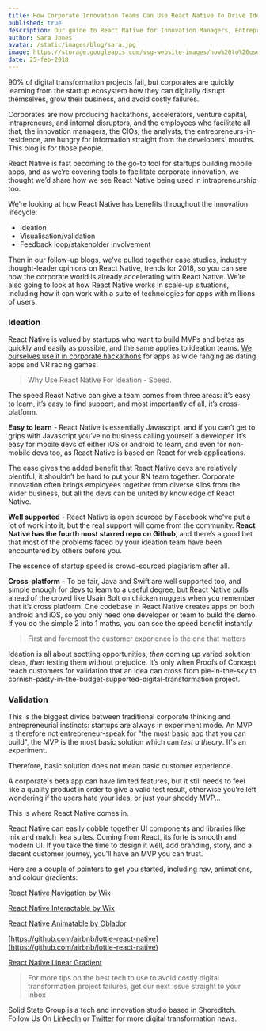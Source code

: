 ```yaml
---
title: How Corporate Innovation Teams Can Use React Native To Drive Ideation, Visualisation, and Stakeholder Buy-In
published: true
description: Our guide to React Native for Innovation Managers, Entrepreneurs-in-Residence, CIOs, and Entrepreneurs.
author: Sara Jones
avatar: /static/images/blog/sara.jpg
image: https://storage.googleapis.com/ssg-website-images/how%20to%20use%20react%20native%20to%20drive%20ideation/react%20native%20to%20drive%20ideation%20header.jpg
date: 25-feb-2018
---
```


90% of digital transformation projects fail, but corporates are quickly learning from the startup ecosystem how they can digitally disrupt themselves, grow their business, and avoid costly failures. 

Corporates are now producing hackathons, accelerators, venture capital, intrapreneurs, and internal disruptors, and the employees who facilitate all that, the innovation managers, the CIOs, the analysts, the entrepreneurs-in-residence, are hungry for information straight from the developers’ mouths. This blog is for those people.

React Native is fast becoming to the go-to tool for startups building mobile apps, and as we’re covering tools to facilitate corporate innovation, we thought we’d share how we see React Native being used in intrapreneurship too.

We’re looking at how React Native has benefits throughout the innovation lifecycle:

- Ideation
- Visualisation/validation
- Feedback loop/stakeholder involvement

Then in our follow-up blogs, we’ve pulled together case studies, industry thought-leader opinions on React Native, trends for 2018, so you can see how the corporate world is already accelerating with React Native. We’re also going to look at how React Native works in scale-up situations, including how it can work with a suite of technologies for apps with millions of users.

### Ideation 

React Native is valued by startups who want to build MVPs and betas as quickly and easily as possible, and the same applies to ideation teams. <a href="/2018/02/05/2018/Glenfiddich-Stag-Racing-When-Whisky-Meets-Hackathons/" target="_blank">We ourselves use it in corporate hackathons</a> for apps as wide ranging as dating apps and VR racing games.

>Why Use React Native For Ideation - Speed.

The speed React Native can give a team comes from three areas: it’s easy to learn, it’s easy to find support, and most importantly of all, it’s cross-platform.

**Easy to learn** - React Native is essentially Javascript, and if you can’t get to grips with Javascript you’ve no business calling yourself a developer. It’s easy for mobile devs of either iOS or android to learn, and even for non-mobile devs too, as React Native is based on React for web applications.

The ease gives the added benefit that React Native devs are relatively plentiful, it shouldn’t be hard to put your RN team together. Corporate innovation often brings employees together from diverse silos from the wider business, but all the devs can be united by knowledge of React Native.

**Well supported** - React Native is open sourced by Facebook who’ve put a lot of work into it, but the real support will come from the community. **React Native has the fourth most starred repo on Github**, and there’s a good bet that most of the problems faced by your ideation team have been encountered by others before you.

The essence of startup speed is crowd-sourced plagiarism after all.

**Cross-platform** - To be fair, Java and Swift are well supported too, and simple enough for devs to learn to a useful degree, but React Native pulls ahead of the crowd like Usain Bolt on chicken nuggets when you remember that it’s cross platform. One codebase in React Native creates apps on both android and iOS, so you only need one developer or team to build the demo. If you do the simple 2 into 1 maths, you can see the speed benefit instantly.

>First and foremost the customer experience is the one that matters

Ideation is all about spotting opportunities, *then* coming up varied solution ideas, *then* testing them without prejudice. It’s only when Proofs of Concept reach customers for validation that an idea can cross from pie-in-the-sky to cornish-pasty-in-the-budget-supported-digital-transformation project. 

### Validation

This is the biggest divide between traditional corporate thinking and entrepreneurial instincts: startups are always in experiment mode. An MVP is therefore not entrepreneur-speak for "the most basic app that you can build", the MVP is the most basic solution which can *test a theory*. It's an experiment.

Therefore, basic solution does not mean basic customer experience. 

A corporate's beta app can have limited features, but it still needs to feel like a quality product in order to give a valid test result, otherwise you're left wondering if the users hate your idea, or just your shoddy MVP...

This is where React Native comes in.

React Native can easily cobble together UI components and libraries like mix and match ikea suites. Coming from React, its forte is smooth and modern UI. If you take the time to design it well, add branding, story, and a decent customer journey, you'll have an MVP you can trust.

Here are a couple of pointers to get you started, including nav, animations, and colour gradients:

[React Native Navigation by Wix](https://github.com/wix/react-native-navigation)

[React Native Interactable by Wix](https://github.com/wix/react-native-interactable)

[React Native Animatable by Oblador](https://github.com/oblador/react-native-animatable)

[https://github.com/airbnb/lottie-react-native](https://github.com/airbnb/lottie-react-native)

[React Native Linear Gradient](https://github.com/react-native-community/react-native-linear-gradient)

> For more tips on the best tech to use to avoid costly digital transformation project failures, get our next Issue straight to your inbox

Solid State Group is a tech and innovation studio based in Shoreditch. Follow Us On [LinkedIn](https://www.linkedin.com/company/solid-state-group/) or [Twitter](https://twitter.com/solidstategroup) for more digital transformation news.
